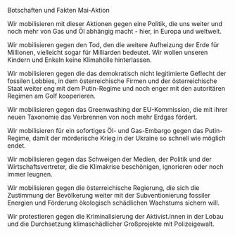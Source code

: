 Botschaften und Fakten Mai-Aktion

Wir mobilisieren mit dieser Aktionen gegen eine Politik, die uns weiter und noch mehr von Gas und Öl abhängig macht - hier, in Europa und weltweit.

Wir mobilisieren gegen den Tod, den die weitere Aufheizung der Erde für Millionen, vielleicht sogar für Milliarden bedeutet. Wir wollen unseren Kindern und Enkeln keine Klimahölle hinterlassen. 

Wir mobilisieren gegen die das demokratisch nicht legitimierte Geflecht der fossilen Lobbies, in dem österreichische Firmen und der österreichische Staat weiter eng mit dem Putin-Regime und noch enger mit den autoritären Regimen am Golf kooperieren. 

Wir mobilisieren gegen das Greenwashing der EU-Kommission, die mit ihrer neuen Taxonomie das Verbrennen von noch mehr Erdgas fördert. 

Wir mobilisieren für ein sofortiges Öl- und Gas-Embargo gegen das Putin-Regime, damit der mörderische Krieg in der Ukraine so schnell wie möglich endet. 

Wir mobilisieren gegen das Schweigen der Medien, der Politik und der Wirtschaftsvertreter, die die Klimakrise beschönigen, ignorieren oder noch immer leugnen.

Wir mobilisieren gegen die österreichische Regierung, die sich die Zustimmung der Bevölkerung weiter mit der Subventionierung fossiler Energien und Förderung ökologisch schädlichen Wachstums sichern will. 

Wir protestieren gegen die Kriminalisierung der Aktivist.innen in der Lobau und die Durchsetzung klimaschädlicher Großprojekte mit Polizeigewalt. 